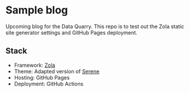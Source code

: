 # Sample blog

Upcoming blog for the Data Quarry. This repo is to test out the Zola static site generator settings and GitHub Pages deployment.

## Stack

* Framework: [Zola](https://www.getzola.org/)
* Theme: Adapted version of [Serene](https://github.com/isunjn/serene)
* Hosting: GitHub Pages
* Deployment: GitHub Actions